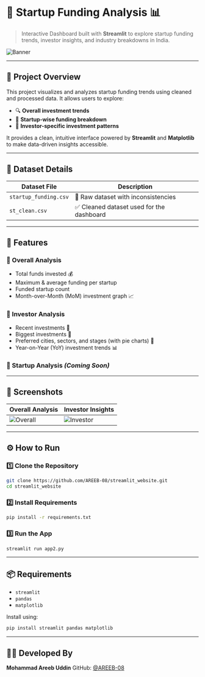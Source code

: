 # 🚀 Startup Funding Analysis 📊

> Interactive Dashboard built with **Streamlit** to explore startup funding trends, investor insights, and industry breakdowns in India.

![Banner](https://raw.githubusercontent.com/AREEB-08/streamlit_website/main/banner.png) <!-- Replace with actual banner image path once uploaded -->

---

## 🧠 Project Overview

This project visualizes and analyzes startup funding trends using cleaned and processed data. It allows users to explore:

* 🔍 **Overall investment trends**
* 🏢 **Startup-wise funding breakdown**
* 💼 **Investor-specific investment patterns**

It provides a clean, intuitive interface powered by **Streamlit** and **Matplotlib** to make data-driven insights accessible.

---

## 📁 Dataset Details

| Dataset File          | Description                              |
| --------------------- | ---------------------------------------- |
| `startup_funding.csv` | 🔄 Raw dataset with inconsistencies      |
| `st_clean.csv`        | ✅ Cleaned dataset used for the dashboard |

---

## 🧩 Features

### 📌 Overall Analysis

* Total funds invested 💰
* Maximum & average funding per startup
* Funded startup count
* Month-over-Month (MoM) investment graph 📈

### 🧠 Investor Analysis

* Recent investments 🔄
* Biggest investments 💸
* Preferred cities, sectors, and stages (with pie charts) 🥧
* Year-on-Year (YoY) investment trends 📊

### 🚀 Startup Analysis *(Coming Soon)*

---

## 📸 Screenshots

| Overall Analysis                                                      | Investor Insights                                                      |
| --------------------------------------------------------------------- | ---------------------------------------------------------------------- |
| ![Overall](https://via.placeholder.com/400x250?text=Overall+Analysis) | ![Investor](https://via.placeholder.com/400x250?text=Investor+Details) |

---

## ⚙️ How to Run

### 1️⃣ Clone the Repository

```bash
git clone https://github.com/AREEB-08/streamlit_website.git
cd streamlit_website
```

### 2️⃣ Install Requirements

```bash
pip install -r requirements.txt
```

### 3️⃣ Run the App

```bash
streamlit run app2.py
```

---

## 📦 Requirements

* `streamlit`
* `pandas`
* `matplotlib`

Install using:

```bash
pip install streamlit pandas matplotlib
```

---

## 👨‍💻 Developed By

**Mohammad Areeb Uddin**
GitHub: [@AREEB-08](https://github.com/AREEB-08)

